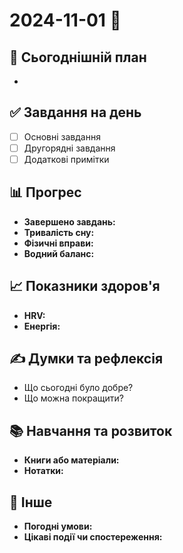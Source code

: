 # 2024-11-01 📅

## 📝 Сьогоднішній план
- 

## ✅ Завдання на день
- [ ] Основні завдання
- [ ] Другорядні завдання
- [ ] Додаткові примітки

## 📊 Прогрес
- **Завершено завдань:** 
- **Тривалість сну:** 
- **Фізичні вправи:** 
- **Водний баланс:** 

## 📈 Показники здоров'я
- **HRV:** 
- **Енергія:** 

## ✍️ Думки та рефлексія
- Що сьогодні було добре? 
- Що можна покращити? 

## 📚 Навчання та розвиток
- **Книги або матеріали:** 
- **Нотатки:** 

## 🐾 Інше
- **Погодні умови:** 
- **Цікаві події чи спостереження:**
